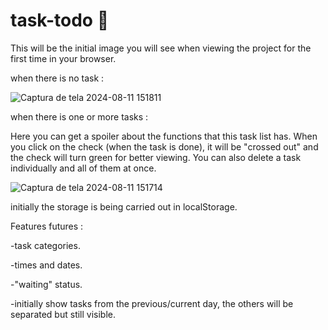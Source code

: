 # task-todo 📄

This will be the initial image you will see when viewing the project for the first time in your browser.

when there is no task :

![Captura de tela 2024-08-11 151811](https://github.com/user-attachments/assets/2a9587b1-7d91-494a-823f-141fdc609215)

when there is one or more tasks :

Here you can get a spoiler about the functions that this task list has.
When you click on the check (when the task is done), it will be "crossed out" and the check will turn green for better viewing. You can also delete a task individually and all of them at once.

![Captura de tela 2024-08-11 151714](https://github.com/user-attachments/assets/a5d8f5a9-2ac2-4f25-b5fc-0815c4a8b406)

initially the storage is being carried out in localStorage.

Features futures : 

-task categories.

-times and dates.

-"waiting" status.

-initially show tasks from the previous/current day, the others will be separated but still visible.

